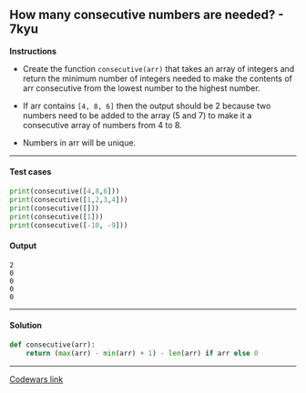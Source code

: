 ## How many consecutive numbers are needed? - 7kyu

**Instructions**

- Create the function `consecutive(arr)` that takes an array of integers and return the minimum number of integers needed to make the contents of arr consecutive from the lowest number to the highest number.

- If arr contains `[4, 8, 6]` then the output should be 2 because two numbers need to be added to the array (5 and 7) to make it a consecutive array of numbers from 4 to 8.

- Numbers in arr will be unique.

---

#### Test cases

```python
print(consecutive([4,8,6]))
print(consecutive([1,2,3,4]))
print(consecutive([]))
print(consecutive([1]))
print(consecutive([-10, -9]))
```

#### Output
```
2
0
0
0
0
```

---

#### Solution

```python
def consecutive(arr):
    return (max(arr) - min(arr) + 1) - len(arr) if arr else 0
```

---

[Codewars link](https://www.codewars.com/kata/559cc2d2b802a5c94700000c)
